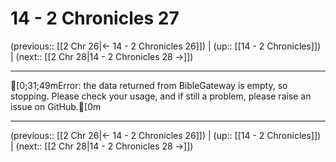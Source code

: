 # 14 - 2 Chronicles 27

(previous:: [[2 Chr 26|← 14 - 2 Chronicles 26]]) | (up:: [[14 - 2 Chronicles]]) | (next:: [[2 Chr 28|14 - 2 Chronicles 28 →]])

***
[0;31;49mError: the data returned from BibleGateway is empty, so stopping. Please check your usage, and if still a problem, please raise an issue on GitHub.[0m

***

(previous:: [[2 Chr 26|← 14 - 2 Chronicles 26]]) | (up:: [[14 - 2 Chronicles]]) | (next:: [[2 Chr 28|14 - 2 Chronicles 28 →]])
